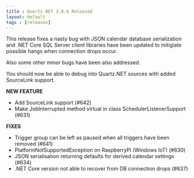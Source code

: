 ```yaml
---
title : Quartz.NET 3.0.6 Released
layout: default
tags : [releases]
---
```


This release fixes a nasty bug with JSON calendar database serialization and .NET Core SQL Server client libraries
have been updated to mitigiate possible hangs when connection drops occur.

Also some other minor bugs have been also addressed.

You should now be able to debug into Quartz.NET sources with added SourceLink support.

__NEW FEATURE__

* Add SourceLink support (#642)
* Make JobInterrupted method virtual in class SchedulerListenerSupport (#631)

__FIXES__

* Trigger group can be left as paused when all triggers have been removed (#641)
* PlatformNotSupportedException on RaspberryPi (Windows IoT) (#630)
* JSON serialisation returning defaults for derived calendar settings (#634)
* .NET Core version not able to recover from DB connection drops (#637)

<Download />
